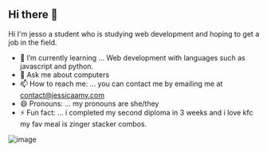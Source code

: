 ## Hi there 👋

<!--
**dajesso/dajesso** is a ✨ _special_ ✨ repository because its `README.md` (this file) appears on your GitHub profile.

Here are some ideas to get you started:

- 🌱 I’m currently learning ... Web development with languages such as javascript and python.
- 💬 Ask me about computers
- 📫 How to reach me: ... you can contact me by emailing me at contact@jessicaamy.com
- 😄 Pronouns: ... my pronouns are she/they
- ⚡ Fun fact: ...  i completed my second diploma in 3 weeks.
-->

Hi I'm jesso a student who is studying web development and hoping to get a job in the field.

- 🌱 I’m currently learning ... Web development with languages such as javascript and python.
- 💬 Ask me about computers
- 📫 How to reach me: ... you can contact me by emailing me at contact@jessicaamy.com
- 😄 Pronouns: ... my pronouns are she/they
- ⚡ Fun fact: ...  i completed my second diploma in 3 weeks and i love kfc my fav meal is zinger stacker combos.

![image](https://github.com/user-attachments/assets/da990dfa-7388-47dd-a7b5-565ee9bcdee0)
